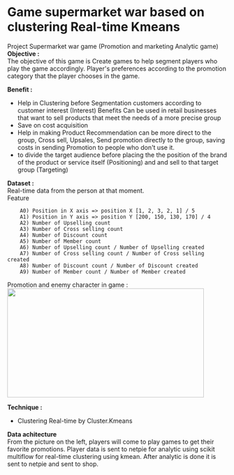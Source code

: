 # Game supermarket war based on clustering Real-time Kmeans  
Project Supermarket war game (Promotion and marketing Analytic game)  
**Objective :**  
The objective of this game is Create games to help segment players who play the game accordingly.
Player's preferences according to the promotion category that the player chooses in the game.  
  
**Benefit :**  
- Help in Clustering before Segmentation customers according to customer interest (Interest) Benefits
Can be used in retail businesses that want to sell products that meet the needs of a more precise group  
- Save on cost acquisition  
- Help in making Product Recommendation can be more direct to the group, Cross sell, Upsales, Send promotion directly to the group, saving costs in sending Promotion to people who don't use it.  
- to divide the target audience before placing the the position of the brand of the product or service itself (Positioning) and and sell to that target group (Targeting)  
  
**Dataset :**  
Real-time data from the person at that moment.  
Feature  

        
        A0) Position in X axis => position X [1, 2, 3, 2, 1] / 5  
        A1) Position in Y axis => position Y [200, 150, 130, 170] / 4  
        A2) Number of Upselling count  
        A3) Number of Cross selling count  
        A4) Number of Discount count  
        A5) Number of Member count  
        A6) Number of Upselling count / Number of Upselling created  
        A7) Number of Cross selling count / Number of Cross selling created  
        A8) Number of Discount count / Number of Discount created  
        A9) Number of Member count / Number of Member created  
        
Promotion and enemy character in game :  
<img src="https://github.com/KodchakornL/Project-Supermarket-war-game/blob/main/slide_ppt/picture_No.1.png" width="450" height="250" />   
  
**Technique :**  
- Clustering Real-time by Cluster.Kmeans  


**Data achitecture**  
From the picture on the left, players will come to play games to get their favorite promotions. Player data is sent to netpie for analytic using scikit multiflow for real-time clustering using kmean. After analytic is done it is sent to netpie and sent to shop.  


